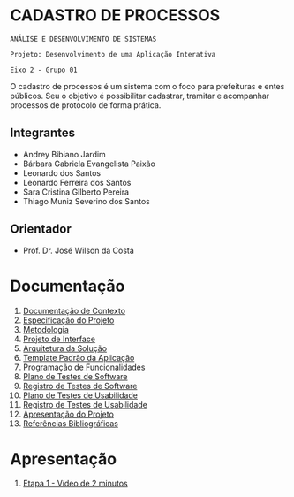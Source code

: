 # CADASTRO DE PROCESSOS

`ANÁLISE E DESENVOLVIMENTO DE SISTEMAS`

`Projeto: Desenvolvimento de uma Aplicação Interativa`

`Eixo 2 - Grupo 01`

O cadastro de processos é um sistema com o foco para prefeituras e entes públicos. Seu o objetivo é possibilitar cadastrar, tramitar e acompanhar processos de protocolo de forma prática.

## Integrantes

* Andrey Bibiano Jardim
* Bárbara Gabriela Evangelista Paixão
* Leonardo dos Santos
* Leonardo Ferreira dos Santos
* Sara Cristina Gilberto Pereira
* Thiago Muniz Severino dos Santos


## Orientador

* Prof. Dr. José Wilson da Costa


# Documentação

<ol>
<li><a href="docs/01-Documentação de Contexto.md"> Documentação de Contexto</a></li>
<li><a href="docs/02-Especificação do Projeto.md"> Especificação do Projeto</a></li>
<li><a href="docs/03-Metodologia.md"> Metodologia</a></li>
<li><a href="docs/04-Projeto de Interface.md"> Projeto de Interface</a></li>
<li><a href="docs/05-Arquitetura da Solução.md"> Arquitetura da Solução</a></li>
<li><a href="docs/06-Template Padrão da Aplicação.md"> Template Padrão da Aplicação</a></li>
<li><a href="docs/07-Programação de Funcionalidades.md"> Programação de Funcionalidades</a></li>
<li><a href="docs/08-Plano de Testes de Software.md"> Plano de Testes de Software</a></li>
<li><a href="docs/09-Registro de Testes de Software.md"> Registro de Testes de Software</a></li>
<li><a href="docs/10-Plano de Testes de Usabilidade.md" >Plano de Testes de Usabilidade</a></li>
<li><a href="docs/11-Registro de Testes de Usabilidade.md"> Registro de Testes de Usabilidade</a></li>
<li><a href="docs/12-Apresentação do Projeto.md"> Apresentação do Projeto</a></li>
<li><a href="docs/13-Referências.md"> Referências Bibliográficas</a></li>
  
</ol>

# Apresentação
<ol>
<li><a href="presentation/2min.mp4"> Etapa 1 - Vídeo de 2 minutos</a></li>
</ol>

